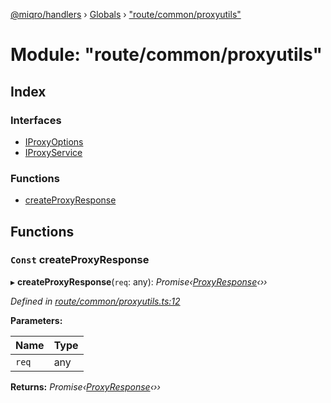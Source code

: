[@miqro/handlers](../README.md) › [Globals](../globals.md) › ["route/common/proxyutils"](_route_common_proxyutils_.md)

# Module: "route/common/proxyutils"

## Index

### Interfaces

* [IProxyOptions](../interfaces/_route_common_proxyutils_.iproxyoptions.md)
* [IProxyService](../interfaces/_route_common_proxyutils_.iproxyservice.md)

### Functions

* [createProxyResponse](_route_common_proxyutils_.md#const-createproxyresponse)

## Functions

### `Const` createProxyResponse

▸ **createProxyResponse**(`req`: any): *Promise‹[ProxyResponse](../classes/_route_response_proxy_.proxyresponse.md)‹››*

*Defined in [route/common/proxyutils.ts:12](https://github.com/claukers/miqro-express/blob/0917369/src/route/common/proxyutils.ts#L12)*

**Parameters:**

Name | Type |
------ | ------ |
`req` | any |

**Returns:** *Promise‹[ProxyResponse](../classes/_route_response_proxy_.proxyresponse.md)‹››*
